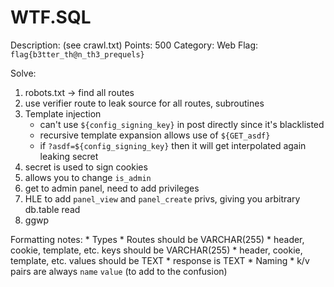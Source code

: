 # WTF.SQL

Description: (see crawl.txt)
Points: 500
Category: Web
Flag: `flag{b3tter_th@n_th3_prequels}`

Solve:
1. robots.txt -> find all routes
1. use verifier route to leak source for all routes, subroutines
1. Template injection
    * can't use `${config_signing_key}` in post directly since it's blacklisted
    * recursive template expansion allows use of `${GET_asdf}`
    * if `?asdf=${config_signing_key}` then it will get interpolated again leaking secret
1. secret is used to sign cookies
1. allows you to change `is_admin`
1. get to admin panel, need to add privileges
1. HLE to add `panel_view` and `panel_create` privs, giving you arbitrary db.table read
1. ggwp

Formatting notes:
    * Types
        * Routes should be VARCHAR(255)
        * header, cookie, template, etc. keys should be VARCHAR(255)
        * header, cookie, template, etc. values should be TEXT
        * response is TEXT
    * Naming
        * k/v pairs are always `name` `value` (to add to the confusion)
